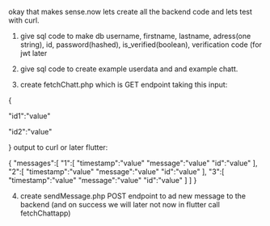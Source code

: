okay that makes sense.now lets create all the backend code and lets test with curl.

1. give sql code to make db
username, firstname, lastname, adress(one string), id, password(hashed), is_verified(boolean), verification code (for jwt later
2. give sql code to create example userdata and and example chatt.

3. create fetchChatt.php which is GET endpoint taking this
input:

{

"id1":"value"

"id2":"value"

}
output to curl or later flutter:

{
"messages":[
	"1":[
		"timestamp":"value"
		"message":"value"
		 "id":"value"
	],
	"2":[
		"timestamp":"value"
		"message":"value"
		 "id":"value"
	],
	"3":[
		"timestamp":"value"
		"message":"value"
		 "id":"value"
	]
]
}

4. create sendMessage.php POST endpoint to ad new message to the backend (and on success we will later not now in flutter call fetchChattapp)
